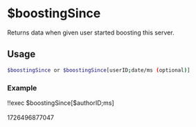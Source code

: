# $boostingSince

Returns data when given user started boosting this server.

## Usage

```bash
$boostingSince or $boostingSince[userID;date/ms (optional)]
```

### Example
<discord-messages>
          <discord-message :bot="false" role-color="#BF40BF" author="Booster">
        !!exec $boostingSince[$authorID;ms]<br><br>
          </discord-message>
          <discord-message :bot="true" role-color="#0099ff" author="Custom Command" avatar="https://media.discordapp.net/avatars/725721249652670555/781224f90c3b841ba5b40678e032f74a.webp">
        1726496877047<br><br>
        </discord-message>
</discord-messages>
